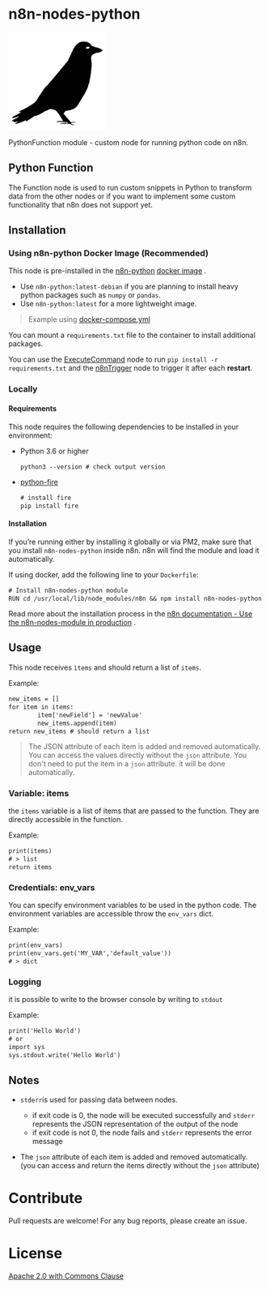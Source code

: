 # n8n-nodes-python

![n8n.io - Workflow Automation](https://raw.githubusercontent.com/n8n-io/n8n/master/assets/n8n-logo.png)

PythonFunction module - custom node for running python code on n8n.

## Python Function

The Function node is used to run custom snippets in Python to transform data from the other nodes or if you want to
implement some custom functionality that n8n does not support yet.

## Installation

### Using n8n-python Docker Image (Recommended)

This node is pre-installed in
the [n8n-python](https://github.com/naskio/docker-n8n-python) [docker image](https://hub.docker.com/r/naskio/n8n-python)
.

- Use `n8n-python:latest-debian` if you are planning to install heavy python packages such as `numpy` or `pandas`.
- Use `n8n-python:latest` for a more lightweight image.

> Example using [docker-compose.yml](https://github.com/naskio/docker-n8n-python/blob/main/demo/docker-compose-local.yml)

You can mount a `requirements.txt` file to the container to install additional packages.

You can use the [ExecuteCommand](https://n8n.io/integrations/n8n-nodes-base.executeCommand) node to
run `pip install -r requirements.txt`
and the [n8nTrigger](https://n8n.io/integrations/n8n-nodes-base.n8nTrigger) node to trigger it after each **restart**.

### Locally

#### Requirements

This node requires the following dependencies to be installed in your environment:

- Python 3.6 or higher
	```shell
	python3 --version # check output version
	```

- [python-fire](https://www.github.com/google/python-fire)
	```shell
	# install fire
	pip install fire
	```

#### Installation

If you’re running either by installing it globally or via PM2, make sure that you install `n8n-nodes-python` inside n8n.
n8n will find the module and load it automatically.

If using docker, add the following line to your `Dockerfile`:

```shell
# Install n8n-nodes-python module
RUN cd /usr/local/lib/node_modules/n8n && npm install n8n-nodes-python
```

Read more about the installation process in
the [n8n documentation - Use the n8n-nodes-module in production](https://docs.n8n.io/nodes/creating-nodes/create-n8n-nodes-module.html#use-the-n8n-nodes-module-in-production)
.

## Usage

This node receives `ìtems` and should return a list of `items`.

Example:

```python3
new_items = []
for item in items:
		item['newField'] = 'newValue'
		new_items.append(item)
return new_items # should return a list
```

> The JSON attribute of each item is added and removed automatically.
> You can access the values directly without the `json` attribute.
> You don't need to put the item in a `json` attribute. it will be done automatically.

### Variable: items

the `items` variable is a list of items that are passed to the function. They are directly accessible in the function.

Example:

```python3
print(items)
# > list
return items
```

### Credentials: env_vars

You can specify environment variables to be used in the python code. The environment variables are accessible throw
the `env_vars` dict.

Example:

```python3
print(env_vars)
print(env_vars.get('MY_VAR','default_value'))
# > dict
```

### Logging

it is possible to write to the browser console by writing to `stdout`

Example:

```
print('Hello World')
# or
import sys
sys.stdout.write('Hello World')
```

## Notes

- `stderr`is used for passing data between nodes.

	- if exit code is 0, the node will be executed successfully and `stderr` represents the JSON representation of the
		output of the node
	- if exit code is not 0, the node fails and `stderr` represents the error message


- The `json` attribute of each item is added and removed automatically. (you can access and return the items directly
	without the `json` attribute)

# Contribute

Pull requests are welcome! For any bug reports, please create an issue.

# License

[Apache 2.0 with Commons Clause](LICENSE.md)
